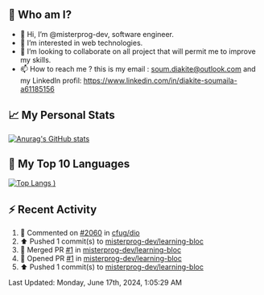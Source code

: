 ## **🔎 Who am I?**
- 👋 Hi, I’m @misterprog-dev, software engineer.
- 👀 I’m interested in web technologies.
- 💞️ I’m looking to collaborate on all project that will permit me to improve my skills.
- 📫 How to reach me ? this is my email : soum.diakite@outlook.com and my LinkedIn profil: https://www.linkedin.com/in/diakite-soumaila-a61185156


## **📈 My Personal Stats**
[![Anurag's GitHub stats](https://github-readme-stats.vercel.app/api?username=misterprog-dev&count_private=true&show_icons=true)](https://github.com/anuraghazra/github-readme-stats)

## **📣 My Top 10 Languages**
[![Top Langs](https://github-readme-stats.vercel.app/api/top-langs/?username=misterprog-dev&langs_count=10&layout=compact&hide=html,css&hide_title=true&&&show_icons=true)
)](https://github.com/anuraghazra/github-readme-stats)

## **⚡ Recent Activity**
<!--RECENT_ACTIVITY:start-->
1. 💬 Commented on [#2060](https://github.com/cfug/dio/issues/2060#issuecomment-2119001509) in [cfug/dio](https://github.com/cfug/dio)<br>
2. ⬆️ Pushed 1 commit(s) to [misterprog-dev/learning-bloc](https://github.com/misterprog-dev/learning-bloc)<br>
3. 🎉 Merged PR [#1](https://github.com/misterprog-dev/learning-bloc/pull/1) in [misterprog-dev/learning-bloc](https://github.com/misterprog-dev/learning-bloc)<br>
4. 💪 Opened PR [#1](https://github.com/misterprog-dev/learning-bloc/pull/1) in [misterprog-dev/learning-bloc](https://github.com/misterprog-dev/learning-bloc)<br>
5. ⬆️ Pushed 1 commit(s) to [misterprog-dev/learning-bloc](https://github.com/misterprog-dev/learning-bloc)<br>
<!--RECENT_ACTIVITY:end-->
<!--RECENT_ACTIVITY:last_update-->
Last Updated: Monday, June 17th, 2024, 1:05:29 AM
<!--RECENT_ACTIVITY:last_update_end-->

<!---
misterprog-dev/misterprog-dev is a ✨ special ✨ repository because its `README.md` (this file) appears on your GitHub profile.
You can click the Preview link to take a look at your changes.
--->


